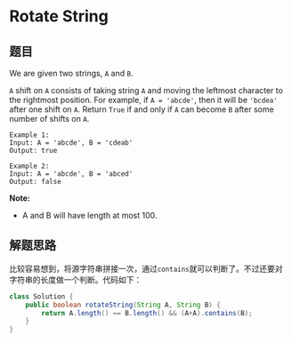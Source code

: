 # Rotate String

## 题目

We are given two strings, `A` and `B`.

`A` shift on `A` consists of taking string `A` and moving the leftmost character to the rightmost position. For example, if `A = 'abcde'`, then it will be `'bcdea'` after one shift on `A`. Return `True` if and only if `A` can become `B` after some number of shifts on `A`.

```
Example 1:
Input: A = 'abcde', B = 'cdeab'
Output: true

Example 2:
Input: A = 'abcde', B = 'abced'
Output: false
```

**Note:**

* A and B will have length at most 100.


## 解题思路

比较容易想到，将源字符串拼接一次，通过`contains`就可以判断了。不过还要对字符串的长度做一个判断。代码如下：

```java
class Solution {
    public boolean rotateString(String A, String B) {
        return A.length() == B.length() && (A+A).contains(B);
    }
}
```